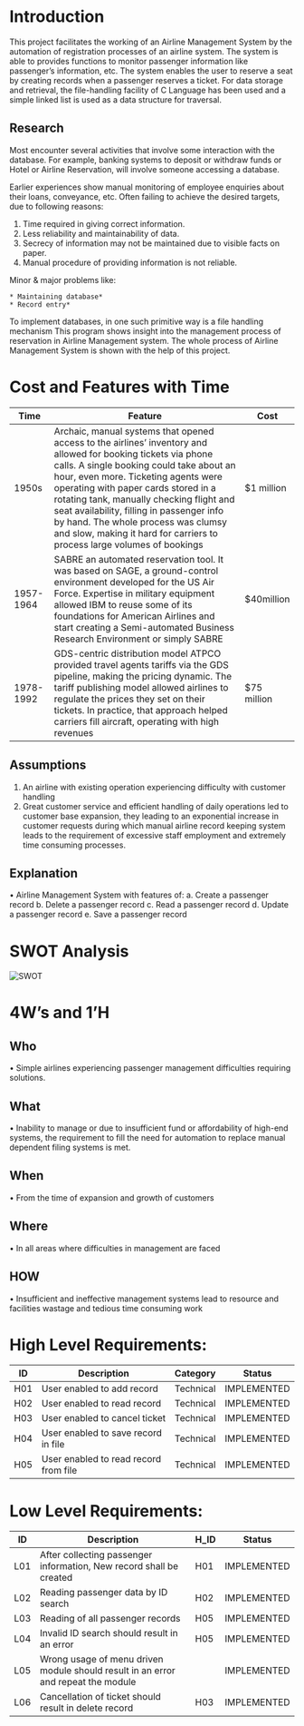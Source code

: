 # Introduction
This project facilitates the working of an Airline Management System by the automation of registration processes of an airline system. The system is able to provides functions to monitor passenger information like passenger’s information, etc. The system enables the user to reserve a seat by creating records when a passenger reserves a ticket. For data storage and retrieval, the file-handling facility of C Language has been used and a simple linked list is used as a data structure for traversal.

## Research
Most encounter several activities that involve some interaction with the database. For example, banking systems to deposit or withdraw funds or Hotel or Airline Reservation, will involve someone accessing a database. 

Earlier experiences show manual monitoring of employee enquiries about their loans, conveyance, etc. Often failing to achieve the desired targets, due to following reasons:
1.	Time required in giving correct information.
2.	Less reliability and maintainability of data.
3.	Secrecy of information may not be maintained due to visible facts on paper.
4.	Manual procedure of providing information is not reliable.

Minor & major problems like:

	* Maintaining database*
	* Record entry*

To implement databases, in one such primitive way is a file handling
     mechanism
This program shows insight into the management process of  reservation in
     Airline Management system. The whole process of Airline Management System is
     shown with the help of this project.
     
     
# Cost and Features with Time 

| Time | Feature | Cost|
| -----| --------|-----|
| 1950s|Archaic, manual systems that opened access to the airlines’ inventory and allowed for booking tickets via phone calls. A single booking could take about an hour, even more. Ticketing agents were operating with paper cards stored in a rotating tank, manually checking flight and seat availability, filling in passenger info by hand. The whole process was clumsy and slow, making it hard for carriers to process large volumes of bookings|$1 million|
|1957-1964|SABRE an automated reservation tool. It was based on SAGE, a ground-control environment developed for the US Air Force. Expertise in military equipment allowed IBM to reuse some of its foundations for American Airlines and start creating a Semi-automated Business Research Environment or simply SABRE|$40million|
|1978-1992|GDS-centric distribution model ATPCO provided travel agents tariffs via the GDS pipeline, making the pricing dynamic. The tariff publishing model allowed airlines to regulate the prices they set on their tickets. In practice, that approach helped carriers fill aircraft, operating with high revenues|$75 million|

## Assumptions
1.	An airline with existing operation experiencing difficulty with customer handling 
2.	Great customer service and efficient handling of daily operations led to customer base expansion, they leading to an exponential increase in customer requests during which manual airline record keeping system leads to the requirement of excessive staff employment and extremely time consuming processes.



## Explanation

•	Airline Management System with features of:
a.	Create a passenger record
b.	Delete a passenger record
c.	Read a passenger record
d.	Update a passenger record
e.	Save a passenger record 



# SWOT Analysis

![SWOT](https://user-images.githubusercontent.com/81014114/114843347-5b596400-9df7-11eb-90f0-a713da566c16.png)





# 4W’s and 1’H


## Who
•	Simple airlines experiencing passenger management difficulties requiring solutions.

## What

•	Inability to manage or due to insufficient fund or affordability of high-end systems, the requirement to fill the need for automation to replace manual dependent filing systems is met.

## When

•	From the time of expansion and growth of customers

## Where

•	In all areas where difficulties in management are faced

## HOW

•	Insufficient and ineffective management systems lead to resource and facilities wastage and tedious time consuming work




# High Level Requirements:

|ID	|Description|	Category|Status|
|---|-----------|---------|------|
|H01|User enabled to add record|Technical|IMPLEMENTED|
|H02|User enabled to read record|Technical|IMPLEMENTED|
|H03|User enabled to cancel ticket|Technical|IMPLEMENTED|
|H04|User enabled to save record in file|Technical|IMPLEMENTED|
|H05|User enabled to read record from file|Technical|IMPLEMENTED|

# Low Level Requirements:

|ID	|Description|H_ID|Status|
|---|-----------|----|------|
|L01|After collecting passenger information, New record shall be created|H01|IMPLEMENTED|
|L02|Reading passenger data by ID search|H02 |IMPLEMENTED|
|L03|Reading of all passenger records|H05|IMPLEMENTED|
|L04|Invalid ID search should result in an error|H05|IMPLEMENTED|
|L05|Wrong usage of menu driven module should result in an error and repeat the module||IMPLEMENTED|
L06	|Cancellation of ticket should result in delete record|H03|IMPLEMENTED|




